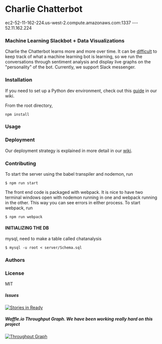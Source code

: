 # Charlie Chatterbot

ec2-52-11-162-224.us-west-2.compute.amazonaws.com:1337  ---  52.11.162.224

### Machine Learning Slackbot + Data Visualizations
Charlie the Chatterbot learns more and more over time.  It can be [difficult](http://blogs.microsoft.com/blog/2016/03/25/learning-tays-introduction/) to keep track of what a machine learning bot is learning, so we run the conversations through sentiment analysis and display live graphs on the "personality" of the bot.
Currently, we support Slack messenger.

### Installation
If you need to set up a Python dev environment, check out this [guide](https://github.com/imminent-tuba/thesis/wiki/Python-Environment-Setup) in our wiki.

From the root directory,
```
npm install
```

### Usage

### Deployment
Our deployment strategy is explained in more detail in our [wiki](https://github.com/imminent-tuba/thesis/wiki/Deployment).

### Contributing
To start the server using the babel transpiler and nodemon, run
```
$ npm run start
```
The front end code is packaged with webpack. It is nice to have two terminal windows open with nodemon
running in one and webpack running in the other. This way you can see errors in either process.
To start webpack, run
```
$ npm run webpack
```

#### INITIALIZING THE DB
mysql, need to make a table called chatanalysis
```
$ mysql -u root < server/Schema.sql
```

### Authors

### License
MIT

##### Issues
[![Stories in Ready](https://badge.waffle.io/imminent-tuba/thesis.svg?label=ready&title=Ready)](http://waffle.io/imminent-tuba/thesis)


##### Waffle.io Throughput Graph. We have been working really hard on this project
[![Throughput Graph](https://graphs.waffle.io/imminent-tuba/thesis/throughput.svg)](https://waffle.io/imminent-tuba/thesis/metrics/throughput)
